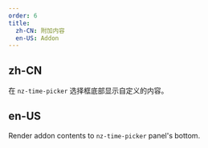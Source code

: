 ```yaml
---
order: 6
title:
  zh-CN: 附加内容
  en-US: Addon
---
```


## zh-CN

在 `nz-time-picker` 选择框底部显示自定义的内容。

## en-US

Render addon contents to `nz-time-picker` panel's bottom.

